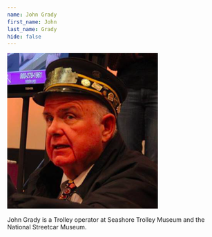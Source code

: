 ```yaml
---
name: John Grady
first_name: John
last_name: Grady
hide: false
---
```


![John Grady Headshot](/assets/images/speakers/john-grady.png)

John Grady is a Trolley operator at Seashore Trolley Museum and the National Streetcar Museum.

